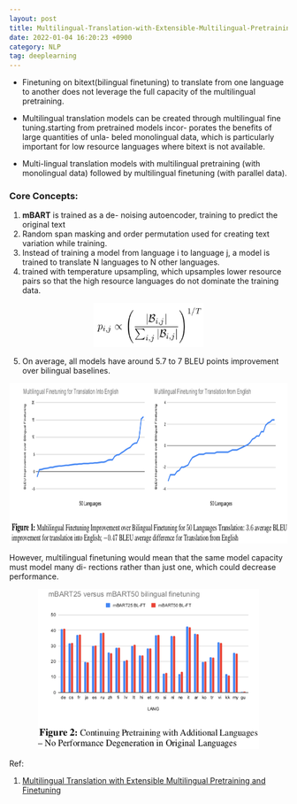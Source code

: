 ```yaml
---
layout: post 
title: Multilingual-Translation-with-Extensible-Multilingual-Pretraining-and-Finetuning 
date: 2022-01-04 16:20:23 +0900 
category: NLP 
tag: deeplearning
---
```

* Finetuning on bitext(bilingual finetuning) to translate from
one language to another does not leverage the full
capacity of the multilingual pretraining.

* Multilingual translation models can be created through multilingual fine tuning.starting from pretrained models incor- porates the benefits of large quantities of unla- beled monolingual data, which is particularly important for low resource languages where bitext is not available.

* Multi-lingual translation models with multilingual
pretraining (with monolingual data) followed
by multilingual finetuning (with parallel data).

### Core Concepts:
1. **mBART** is trained as a de-
noising autoencoder, training to predict the original
text
2. Random span masking and order permutation used for creating text variation while training.
3. Instead of training a model
from language i to language j, a model is trained
to translate N languages to N other languages.
4. trained with temperature upsampling, which upsamples
lower resource pairs so that the high resource languages do not dominate the training data.

<p align="center">
  <img title="" width="200" height="80" src="../public/img/9.png"?raw=true" alt="">
</p>

5. On average, all models have around 5.7 to 7 BLEU points improvement over bilingual baselines.


<p align="center">
  <img title="" width="800" height="290" src="../public/img/10.png"?raw=true" alt="">
</p>


However, multilingual finetuning would mean
that the same model capacity must model many di-
rections rather than just one, which could decrease
performance.


<p align="center">
  <img title="" width="400" height="290" src="../public/img/11.png"?raw=true" alt="">
</p>


Ref: 
1. [Multilingual Translation with Extensible Multilingual Pretraining and Finetuning](https://arxiv.org/abs/2008.00401)

